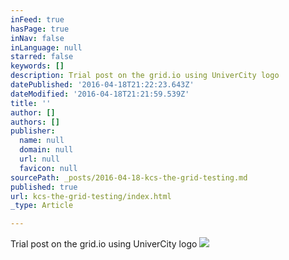 ```yaml
---
inFeed: true
hasPage: true
inNav: false
inLanguage: null
starred: false
keywords: []
description: Trial post on the grid.io using UniverCity logo
datePublished: '2016-04-18T21:22:23.643Z'
dateModified: '2016-04-18T21:21:59.539Z'
title: ''
author: []
authors: []
publisher:
  name: null
  domain: null
  url: null
  favicon: null
sourcePath: _posts/2016-04-18-kcs-the-grid-testing.md
published: true
url: kcs-the-grid-testing/index.html
_type: Article

---
```

Trial post on the grid.io using UniverCity logo
![](https://the-grid-user-content.s3-us-west-2.amazonaws.com/21f57d2a-bef7-47b2-8c43-dce69009dd94.png)